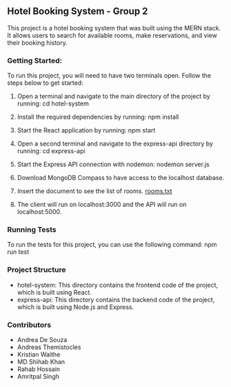 ## Hotel Booking System - Group 2
This project is a hotel booking system that was built using the MERN stack. 
It allows users to search for available rooms, make reservations, and view their booking history.

### Getting Started:
To run this project, you will need to have two terminals open. Follow the steps below to get started:
1. Open a terminal and navigate to the main directory of the project by running:
cd hotel-system

2. Install the required dependencies by running: npm install

3. Start the React application by running: npm start

4. Open a second terminal and navigate to the express-api directory by running: cd express-api

5. Start the Express API connection with nodemon: nodemon server.js

6. Download MongoDB Compass to have access to the localhost database.

7. Insert the document to see the list of rooms. [rooms.txt](https://github.com/AndreaJDS/comp231-001-Team-2/files/11290403/rooms.txt)

8. The client will run on localhost:3000 and the API will run on localhost:5000.

### Running Tests
To run the tests for this project, you can use the following command: npm run test

### Project Structure
- hotel-system: This directory contains the frontend code of the project, which is built using React.
- express-api: This directory contains the backend code of the project, which is built using Node.js and Express.

### Contributors
- Andrea De Souza
- Andreas Themistocles
- Kristian Waithe
- MD Shihab Khan
- Rahab Hossain
- Amritpal Singh

